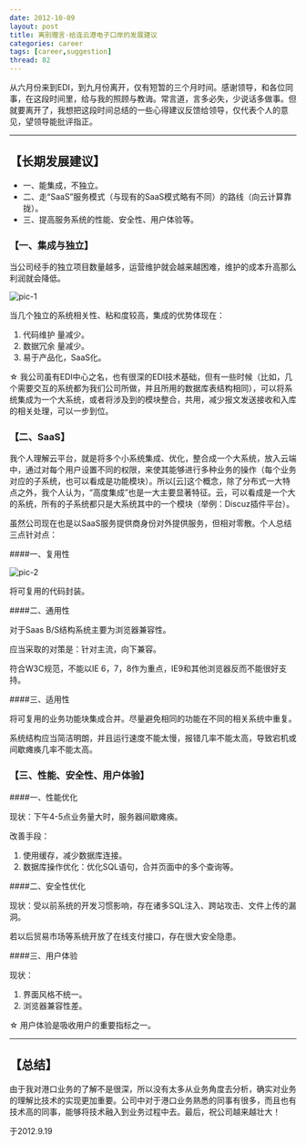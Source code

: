 ```yaml
---
date: 2012-10-09
layout: post
title: 离别赠言·给连云港电子口岸的发展建议
categories: career
tags: [career,suggestion]
thread: 82
---
```


从六月份来到EDI，到九月份离开，仅有短暂的三个月时间。感谢领导，和各位同事，在这段时间里，给与我的照顾与教诲。常言道，言多必失，少说话多做事。但就要离开了，我想把这段时间总结的一些心得建议反馈给领导，仅代表个人的意见，望领导能批评指正。

<!-- more -->

---

## 【长期发展建议】

* 一、能集成，不独立。
* 二、走“SaaS”服务模式（与现有的SaaS模式略有不同）的路线（向云计算靠拢）。
* 三、提高服务系统的性能、安全性、用户体验等。

### 【一、集成与独立】

当公司经手的独立项目数量越多，运营维护就会越来越困难，维护的成本升高那么利润就会降低。

![pic-1](http://w3log.qiniudn.com/wp-content/uploads/2012/10/QQ20120923-1.png)

当几个独立的系统相关性、粘和度较高，集成的优势体现在：

1. 代码维护 量减少。
2. 数据冗余 量减少。
3. 易于产品化，SaaS化。

☆ 我公司虽有EDI中心之名，也有很深的EDI技术基础，但有一些时候（比如，几个需要交互的系统都为我们公司所做，并且所用的数据库表结构相同），可以将系统集成为一个大系统，或者将涉及到的模块整合，共用，减少报文发送接收和入库的相关处理，可以一步到位。

### 【二、SaaS】

我个人理解云平台，就是将多个小系统集成、优化，整合成一个大系统，放入云端中，通过对每个用户设置不同的权限，来使其能够进行多种业务的操作（每个业务对应的子系统，也可以看成是功能模块）。所以[云]这个概念，除了分布式一大特点之外，我个人认为，“高度集成”也是一大主要显著特征。云，可以看成是一个大的系统，所有的子系统都只是大系统其中的一个模块（举例：Discuz插件平台）。

虽然公司现在也是以SaaS服务提供商身份对外提供服务，但相对零散。个人总结三点针对点：

####一、复用性

![pic-2](http://w3log.qiniudn.com/wp-content/uploads/2012/10/QQ20120923-2.png)

将可复用的代码封装。

####二、通用性

对于Saas B/S结构系统主要为浏览器兼容性。

应当采取的对策是：针对主流，向下兼容。

符合W3C规范，不能以IE 6，7，8作为重点，IE9和其他浏览器反而不能很好支持。

####三、适用性

将可复用的业务功能块集成合并。尽量避免相同的功能在不同的相关系统中重复。

系统结构应当简洁明朗，并且运行速度不能太慢，报错几率不能太高，导致宕机或间歇瘫痪几率不能太高。

### 【三、性能、安全性、用户体验】

####一、性能优化

现状：下午4-5点业务量大时，服务器间歇瘫痪。

改善手段：

1. 使用缓存，减少数据库连接。
2. 数据库操作优化：优化SQL语句，合并页面中的多个查询等。


####二、安全性优化

现状：受以前系统的开发习惯影响，存在诸多SQL注入、跨站攻击、文件上传的漏洞。

若以后贸易市场等系统开放了在线支付接口，存在很大安全隐患。

####三、用户体验

现状：

1. 界面风格不统一。
2. 浏览器兼容性差。

☆ 用户体验是吸收用户的重要指标之一。

---

## 【总结】
由于我对港口业务的了解不是很深，所以没有太多从业务角度去分析，确实对业务的理解比技术的实现更加重要。公司中对于港口业务熟悉的同事有很多，而且也有技术高的同事，能够将技术融入到业务过程中去。最后，祝公司越来越壮大！

于2012.9.19
